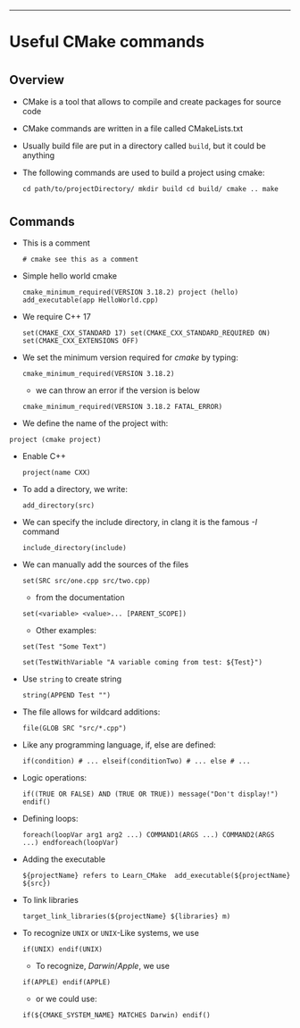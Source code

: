 
*** 
# Useful CMake commands

# 
## Overview
* CMake is a tool that allows to compile and create packages for source code
* CMake commands are written in a file called CMakeLists.txt
* Usually build file are put in a directory called `build`, but it could be anything
* The following commands are used to build a project using cmake:

  `cd path/to/projectDirectory/
   mkdir build
   cd build/
   cmake ..
   make`
# 
## Commands
* This is a comment

    `# cmake see this as a comment`

* Simple hello world cmake

    `cmake_minimum_required(VERSION 3.18.2)
   project (hello)
   add_executable(app HelloWorld.cpp)`

* We require C++ 17

    `set(CMAKE_CXX_STANDARD 17)
     set(CMAKE_CXX_STANDARD_REQUIRED ON)
    set(CMAKE_CXX_EXTENSIONS OFF)`
    
* We set the minimum version required for *cmake* by typing:

    `cmake_minimum_required(VERSION 3.18.2)`

    * we can throw an error if the version is below
    
    `cmake_minimum_required(VERSION 3.18.2 FATAL_ERROR)`

* We define the name of the project with:

`project (cmake project)`

  * Enable C++
  
    `project(name CXX)`
    
* To add a directory, we write:

  `add_directory(src)`
  
* We can specify the include directory, in clang it is the famous *-I* command

  `include_directory(include)`
  
* We can manually add the sources of the files

  `set(SRC src/one.cpp src/two.cpp)`
  
  * from the documentation
  
  `set(<variable> <value>... [PARENT_SCOPE])`
  
  * Other examples:
  
  `set(Test "Some Text")`
  
  `set(TestWithVariable "A variable coming from test: ${Test}")`
  
* Use `string` to create string

  `string(APPEND Test "")`
  
* The file allows for wildcard additions:

  `file(GLOB SRC "src/*.cpp")`
  
* Like any programming language, if, else are defined:

  `
  if(condition)
      # ...
  elseif(conditionTwo)
      # ...
  else
      # ...
   `
   
* Logic operations:

  `
  if((TRUE OR FALSE) AND (TRUE OR TRUE))
      message("Don't display!")
  endif()
  `
  
* Defining loops:

  `
  foreach(loopVar arg1 arg2 ...)
      COMMAND1(ARGS ...)
      COMMAND2(ARGS ...)
  endforeach(loopVar)
  `
  
* Adding the executable

  `${projectName} refers to Learn_CMake 
   add_executable(${projectName} ${src})`
   
* To link libraries

  `target_link_libraries(${projectName} ${libraries} m)`
  
* To recognize `UNIX` or `UNIX`-Like systems, we use

  `if(UNIX)
   endif(UNIX)
  `
  
  * To recognize, *Darwin*/*Apple*, we use
  
  `if(APPLE)
   endif(APPLE)`
   
   * or we could use:
   
   `if(${CMAKE_SYSTEM_NAME} MATCHES Darwin)
    endif()`

